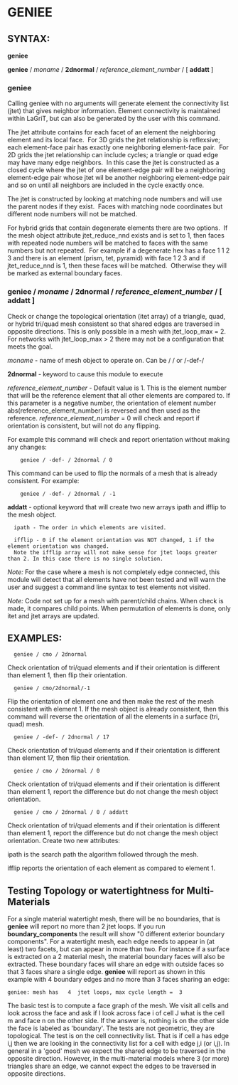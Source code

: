 
# GENIEE


## SYNTAX:

 **geniee**
 
 **geniee** / *moname* / **2dnormal** / *reference\_element\_number* / [ **addatt** ]


### geniee
  
  Calling geniee with no arguments will generate element the connectivity list (jtet) that gives neighbor
  information. Element connectivity is maintained within LaGriT, but can also be generated by the user with this command.
 
  The jtet attribute contains for each facet of an element the
  neighboring element and its local face.  For 3D grids the jtet
  relationship is reflexsive; each element-face pair has exactly one
  neighboring element-face pair.  For 2D grids the jtet relationship
  can include cycles; a triangle or quad edge may have many edge
  neighbors.  In this case the jtet is constructed as a closed cycle
  where the jtet of one element-edge pair will be a neighboring
  element-edge pair whose jtet wil be another neighboring element-edge
  pair and so on until all neighbors are included in the cycle exactly
  once.
 
  The jtet is constructed by looking at matching node numbers and will
  use the parent nodes if they exist.  Faces with matching node
  coordinates but different node numbers will not be matched.

  For hybrid grids that contain degenerate elements there are two
  options.  If the mesh object attribute jtet\_reduce\_nnd exists and
  is set to 1, then faces with repeated node numbers will be matched
  to faces with the same numbers but not repeated.  For example if a
  degenerate hex has a face 1 1 2 3 and there is an element (prism,
  tet, pyramid) with face 1 2 3 and if jtet\_reduce\_nnd is 1, then
  these faces will be matched.  Otherwise they will be marked as
  external boundary faces.
 
 
 ### geniee / *moname* / 2dnormal / *reference\_element\_number* / [ addatt ]
 
 Check or change the topological orientation (itet array) of a triangle, quad, or hybrid tri/quad mesh consistent
 so that shared edges are traversed in opposite directions. This is only possible in a mesh with jtet\_loop\_max = 2. 
 For networks with jtet\_loop\_max &gt; 2 there may not be a configuration that meets the goal.
 
 *moname* - name of mesh object to operate on. Can be / / or /-def-/
  
 **2dnormal** - keyword to cause this module to execute

 *reference\_element\_number* - Default value is 1. This is the element number that will be the reference element that
all other elements are compared to. If this parameter is a negative number, the orientation of element number
abs(reference\_element\_number) is reversed and then used as the reference. *reference\_element\_number* = 0 will check and report if orientation is consistent, but will not do any flipping.
  
For example this command will check and report orientation without making any changes:
  
        geniee / -def- / 2dnormal / 0
 
This command can be used to flip the normals of a mesh that is already consistent. For example:
  
        geniee / -def- / 2dnormal / -1
        
**addatt** - optional keyword that will create two new arrays ipath and ifflip to the mesh object.

      ipath - The order in which elements are visited.

      ifflip - 0 if the element orientation was NOT changed, 1 if the element orientation was changed. 
      Note the ifflip array will not make sense for jtet loops greater than 2. In this case there is no single solution.
  
        
 
  *Note:* For the case where a mesh is not completely edge connected,
  this module will detect that all elements have not been tested and
  will warn the user and suggest a command line syntax to test
  elements not visited.
  
  *Note:* Code not set up for a mesh with parent/child chains. When
  check is made, it compares child points. When permutation of
  elements is done, only itet and jtet arrays are updated.



## EXAMPLES:

      geniee / cmo / 2dnormal
  
  Check orientation of tri/quad elements and if their orientation is
  different than element 1, then flip their orientation.
  
  
      geniee / cmo/2dnormal/-1
  
  Flip the orientation of element one and then make the rest of the
  mesh consistent with element 1. If the mesh object is already
  consistent, then this command will reverse the orientation of all
  the elements in a surface (tri, quad) mesh.
  
  
      geniee / -def- / 2dnormal / 17
  
  Check orientation of tri/quad elements and if their orientation is
  different than element 17, then flip their orientation.
  
  
      geniee / cmo / 2dnormal / 0

  
  Check orientation of tri/quad elements and if their orientation is
  different than element 1, report the difference but do not change
  the mesh object orientation.
  
  
      geniee / cmo / 2dnormal / 0 / addatt
      
  
  Check orientation of tri/quad elements and if their orientation is
  different than element 1, report the difference but do not change
  the mesh object orientation. Create two new attributes:

  ipath is the search path the algorithm followed through the mesh. 

  ifflip reports the orientation of each element as compared to element 1.
  
  
## Testing Topology or watertightness for Multi-Materials
  
For a single material watertight mesh, there will be no boundaries, that is **geniee** will report no more than 2 jtet loops. If you run **boundary_components** the result will show "0  different exterior boundary components". For a watertight mesh, each edge needs to appear in (at least) two facets, but can appear in more than two. For instance if a surface is extracted on a 2 material mesh, the material boundary faces will also be extracted. These boundary faces will share an edge with outside faces so that 3 faces share a single edge. **geniee** will report as shown in this example with 4 boundary edges and no more than 3 faces sharing an edge:

  
    geniee: mesh has   4  jtet loops, max cycle length =  3
    

The basic test is to compute a face graph of the mesh. We visit all cells and look across the face and ask if I look across face i of cell J what is the cell m and face n on the other side. If the answer is, nothing is on the other side the face is labeled as 'boundary'. The tests are not geometric, they are topological. The test is on the cell connectivity list. That is if cell a has edge i,j then we are looking in the connectivity list for a cell with edge j,i (or i,j). In general in a 'good' mesh we expect the shared edge to be traversed in the opposite direction. However, in the multi-material models where 3 (or more) triangles share an edge, we cannot expect the edges to be traversed in opposite directions.

